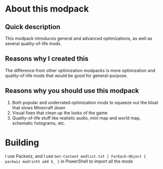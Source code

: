 # About this modpack
## Quick description
This modpack introduces general and advanced optimizations, as well as several quality-of-life mods.
## Reasons why I created this
The difference from other optimization modpacks is more optimization and quality-of-life mods that would be good for general-purpose.
## Reasons why you should use this modpack
1. Both popular and underrated optimization mods to squeeze out the bloat that slows Minecraft down
2. Visual fixes that clean up the looks of the game
3. Quality-of-life stuff like realistic audio, mini map and world map, schematic holograms, etc.
# Building
I use Packwiz, and I use ```Get-Content modlist.txt | ForEach-Object { packwiz modrinth add $_ }``` in PowerShell to import all the mods 
